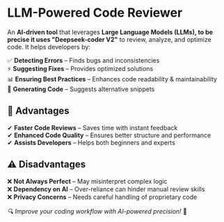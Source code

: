 # LLM-Powered Code Reviewer  

An **AI-driven tool** that leverages **Large Language Models (LLMs), to be precise it uses "Deepseek-coder V2"** to review, analyze, and optimize code. It helps developers by:  

✅ **Detecting Errors** – Finds bugs and inconsistencies  
⚡ **Suggesting Fixes** – Provides optimized solutions  
📊 **Ensuring Best Practices** – Enhances code readability & maintainability  
🤖 **Generating Code** – Suggests alternative snippets  

## 🌟 Advantages  
✔ **Faster Code Reviews** – Saves time with instant feedback  
✔ **Enhanced Code Quality** – Ensures better structure and performance  
✔ **Assists Developers** – Helps both beginners and experts  

## ⚠️ Disadvantages  
❌ **Not Always Perfect** – May misinterpret complex logic  
❌ **Dependency on AI** – Over-reliance can hinder manual review skills  
❌ **Privacy Concerns** – Needs careful handling of proprietary code  

_🔍 Improve your coding workflow with AI-powered precision!_ 🚀  
